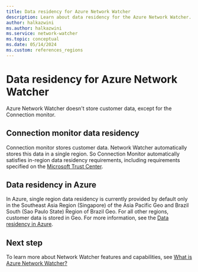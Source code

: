 ```yaml
---
title: Data residency for Azure Network Watcher
description: Learn about data residency for the Azure Network Watcher.
author: halkazwini
ms.author: halkazwini
ms.service: network-watcher
ms.topic: conceptual
ms.date: 05/14/2024
ms.custom: references_regions
---
```


# Data residency for Azure Network Watcher

Azure Network Watcher doesn't store customer data, except for the Connection monitor.

## Connection monitor data residency

Connection monitor stores customer data. Network Watcher automatically stores this data in a single region. So Connection Monitor automatically satisfies in-region data residency requirements, including requirements specified on the [Microsoft Trust Center](https://www.microsoft.com/trust-center).

## Data residency in Azure

In Azure, single region data residency is currently provided by default only in the Southeast Asia Region (Singapore) of the Asia Pacific Geo and Brazil South (Sao Paulo State) Region of Brazil Geo. For all other regions, customer data is stored in Geo. For more information, see the [Data residency in Azure](https://azure.microsoft.com/explore/global-infrastructure/data-residency).

## Next step

To learn more about Network Watcher features and capabilities, see [What is Azure Network Watcher?](network-watcher-overview.md)
